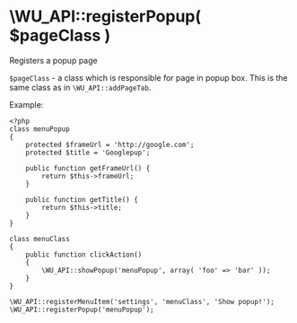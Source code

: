 \WU_API::registerPopup( $pageClass )
===

Registers a popup page

`$pageClass` - a class which is responsible for page in popup box. This is the same class as in `\WU_API::addPageTab`.

Example:

```
<?php
class menuPopup
{
	protected $frameUrl = 'http://google.com';
	protected $title = 'Googlepup';

	public function getFrameUrl() {
		return $this->frameUrl;
	}

	public function getTitle() {
		return $this->title;
	}
}

class menuClass
{
	public function clickAction()
	{
		\WU_API::showPopup('menuPopup', array( 'foo' => 'bar' ));
	}
}

\WU_API::registerMenuItem('settings', 'menuClass', 'Show popup!');
\WU_API::registerPopup('menuPopup');
```